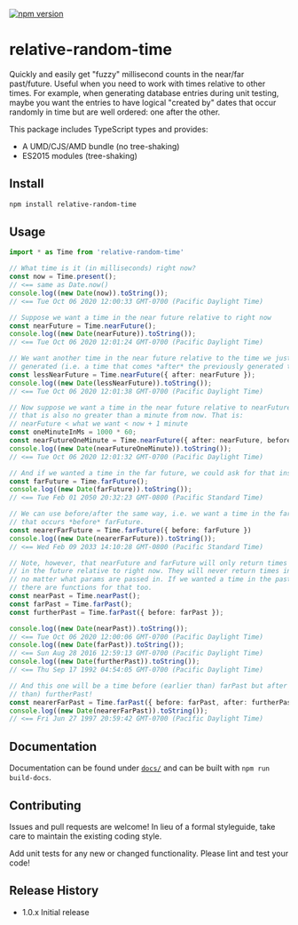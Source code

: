 [![npm version](https://badge.fury.io/js/relative-random-time.svg)](https://badge.fury.io/js/relative-random-time)

# relative-random-time

Quickly and easily get \"fuzzy\" millisecond counts in the near/far past/future.
Useful when you need to work with times relative to other times. For example,
when generating database entries during unit testing, maybe you want the entries
to have logical "created by" dates that occur randomly in time but are well
ordered: one after the other.

This package includes TypeScript types and provides:

+ A UMD/CJS/AMD bundle (no tree-shaking)
+ ES2015 modules (tree-shaking)

## Install

```sh
npm install relative-random-time
```

## Usage

```TypeScript
import * as Time from 'relative-random-time'

// What time is it (in milliseconds) right now?
const now = Time.present();
// <== same as Date.now()
console.log((new Date(now)).toString());
// <== Tue Oct 06 2020 12:00:33 GMT-0700 (Pacific Daylight Time)

// Suppose we want a time in the near future relative to right now
const nearFuture = Time.nearFuture();
console.log((new Date(nearFuture)).toString());
// <== Tue Oct 06 2020 12:01:24 GMT-0700 (Pacific Daylight Time)

// We want another time in the near future relative to the time we just
// generated (i.e. a time that comes *after* the previously generated time).
const lessNearFuture = Time.nearFuture({ after: nearFuture });
console.log((new Date(lessNearFuture)).toString());
// <== Tue Oct 06 2020 12:01:38 GMT-0700 (Pacific Daylight Time)

// Now suppose we want a time in the near future relative to nearFuture
// that is also no greater than a minute from now. That is:
// nearFuture < what we want < now + 1 minute
const oneMinuteInMs = 1000 * 60;
const nearFutureOneMinute = Time.nearFuture({ after: nearFuture, before: now + oneMinuteInMs });
console.log((new Date(nearFutureOneMinute)).toString());
// <== Tue Oct 06 2020 12:01:32 GMT-0700 (Pacific Daylight Time)

// And if we wanted a time in the far future, we could ask for that instead.
const farFuture = Time.farFuture();
console.log((new Date(farFuture)).toString());
// <== Tue Feb 01 2050 20:32:23 GMT-0800 (Pacific Standard Time)

// We can use before/after the same way, i.e. we want a time in the far future
// that occurs *before* farFuture.
const nearerFarFuture = Time.farFuture({ before: farFuture })
console.log((new Date(nearerFarFuture)).toString());
// <== Wed Feb 09 2033 14:10:28 GMT-0800 (Pacific Standard Time)

// Note, however, that nearFuture and farFuture will only return times that are
// in the future relative to right now. They will never return times in the past
// no matter what params are passed in. If we wanted a time in the past,
// there are functions for that too.
const nearPast = Time.nearPast();
const farPast = Time.farPast();
const furtherPast = Time.farPast({ before: farPast });

console.log((new Date(nearPast)).toString());
// <== Tue Oct 06 2020 12:00:06 GMT-0700 (Pacific Daylight Time)
console.log((new Date(farPast)).toString());
// <== Sun Aug 28 2016 12:59:13 GMT-0700 (Pacific Daylight Time)
console.log((new Date(furtherPast)).toString());
// <== Thu Sep 17 1992 04:54:05 GMT-0700 (Pacific Daylight Time)

// And this one will be a time before (earlier than) farPast but after (later
// than) furtherPast!
const nearerFarPast = Time.farPast({ before: farPast, after: furtherPast });
console.log((new Date(nearerFarPast)).toString());
// <== Fri Jun 27 1997 20:59:42 GMT-0700 (Pacific Daylight Time)
```

## Documentation

Documentation can be found under [`docs/`](docs/README.md) and can be built with
`npm run build-docs`.

## Contributing

Issues and pull requests are welcome! In lieu of a formal styleguide, take care
to maintain the existing coding style.

Add unit tests for any new or changed functionality. Please lint and test your
code!

## Release History

* 1.0.x Initial release
